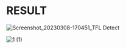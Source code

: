 # RESULT

![Screenshot_20230308-170451_TFL Detect](https://user-images.githubusercontent.com/98642809/224011390-896847dc-26c6-4be8-8ffc-a59cfd76ce2f.jpg)

![1 (1)](https://user-images.githubusercontent.com/98642809/224011424-166c1ed0-f1d8-4623-bc3b-a416b88472d5.JPG)

